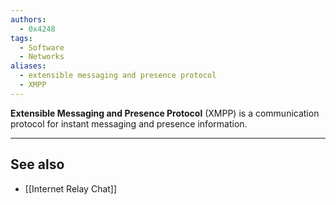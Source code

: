 ```yaml
---
authors: 
  - 0x4248
tags:
  - Software
  - Networks
aliases:
  - extensible messaging and presence protocol
  - XMPP
---
```

**Extensible Messaging and Presence Protocol** (XMPP) is a communication protocol for instant messaging and presence information.

___
## See also
- [[Internet Relay Chat]]